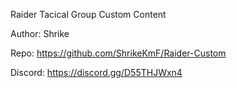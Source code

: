 Raider Tacical Group Custom Content

Author: Shrike

Repo:
https://github.com/ShrikeKmF/Raider-Custom

Discord:
https://discord.gg/D55THJWxn4
